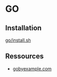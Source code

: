 # GO

## Installation

[go/install.sh](install.sh)

## Ressources

* [gobyexample.com](https://gobyexample.com/)
